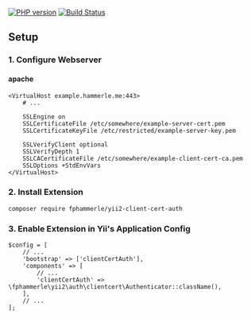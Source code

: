 [![PHP version](https://badge.fury.io/ph/fphammerle%2Fyii2-client-cert-auth.svg)](https://badge.fury.io/ph/fphammerle%2Fyii2-client-cert-auth)
[![Build Status](https://travis-ci.org/fphammerle/yii2-client-cert-auth.svg?branch=master)](https://travis-ci.org/fphammerle/yii2-client-cert-auth)

## Setup

### 1. Configure Webserver

#### apache

```
<VirtualHost example.hammerle.me:443>
    # ...

    SSLEngine on
    SSLCertificateFile /etc/somewhere/example-server-cert.pem
    SSLCertificateKeyFile /etc/restricted/example-server-key.pem

    SSLVerifyClient optional
    SSLVerifyDepth 1
    SSLCACertificateFile /etc/somewhere/example-client-cert-ca.pem
    SSLOptions +StdEnvVars
</VirtualHost>
```

### 2. Install Extension

```
composer require fphammerle/yii2-client-cert-auth
```

### 3. Enable Extension in Yii's Application Config

```
$config = [
    // ...
    'bootstrap' => ['clientCertAuth'],
    'components' => [
        // ...
        'clientCertAuth' => \fphammerle\yii2\auth\clientcert\Authenticator::className(),
    ],
    // ...
];
```

